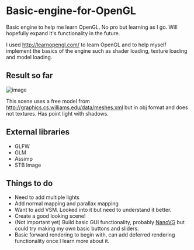 # Basic-engine-for-OpenGL
Basic engine to help me learn OpenGL. No pro but learning as I go. Will hopefully expand it's functionality in the future.

I used http://learnopengl.com/ to learn OpenGL and to help myself implement the basics of the engine such as shader loading, texture loading and model loading.

## Result so far
![image](http://i.imgur.com/pmFfnM3.png)

This scene uses a free model from http://graphics.cs.williams.edu/data/meshes.xml but in obj format and does not textures. Has point light with shadows.

## External libraries
* GLFW
* GLM
* Assimp
* STB Image

## Things to do
* Need to add multiple lights
* Add normal mapping and parallax mapping
* Want to add VSM. Looked into it but need to understand it better.
* Create a good looking scene!
* (Not important yet) Build basic GUI functionality, probably [NanoVG](https://github.com/memononen/nanovg) but could try making my own basic buttons and sliders.
* Basic forward rendering to begin with, can add deferred rendering functionality once I learn more about it.
